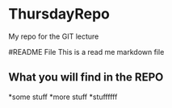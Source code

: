 ThursdayRepo
============

My repo for the GIT lecture

#README File
 This is a read me markdown file
 
## What you will find in the REPO
 
 *some stuff
 *more stuff
 *stuffffff
